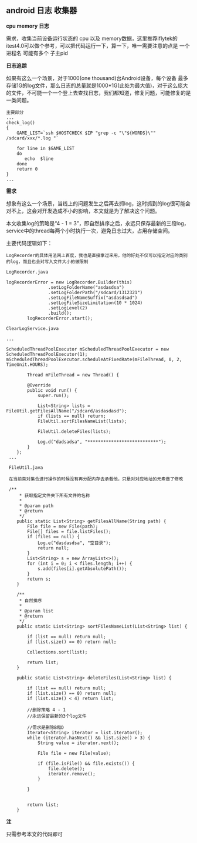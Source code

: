 ## android 日志 收集器

**cpu memory 日志**

需求，收集当前设备运行状态的 cpu 以及 memory数据，这里推荐iflytek的itest4.0可以做个参考，可以把代码运行一下，算一下，唯一需要注意的点是 一个 进程名 可能有多个 子主pid

**日志追踪**

如果有这么一个场景，对于1000(one thousand)台Android设备，每个设备 最多存储1G的log文件，那么日志的总量就是1000*1G(此处为最大值)，对于这么庞大的文件，不可能一个一个登上去查找日志，我们都知道，修复问题，可能修复的是一类问题。

```
主要部分
...
check_log()
{
    GAME_LIST=`ssh $HOSTCHECK $IP "grep -c "\"${WORDS}\"" /sdcard/xxx/*.log "`

    for line in $GAME_LIST
    do
       echo  $line
    done
    return 0
}
...

```

**需求**

想象有这么一个场景，当线上的问题发生之后再去抓log，这时抓到的log很可能会对不上，这会对开发造成不小的影响，本文就是为了解决这个问题。

本文收集log的策略是“4 - 1 = 3”，即自然排序之后，永远只保存最新的三段log，service中的thread每两个小时执行一次，避免日志过大，占用存储空间。

主要代码逻辑如下：

```
LogRecorder的具体用法网上百度，我也是直接拿过来用，他的好处不仅可以指定对应的类别的log，而且也会对写入文件大小的做限制

LogRecorder.java

logRecorderError = new LogRecorder.Builder(this)
                .setLogFolderName("asdasdsa")
                .setLogFolderPath("/sdcard/1312321")
                .setLogFileNameSuffix("asdasdsad")
                .setLogFileSizeLimitation(10 * 1024)
                .setLogLevel(2)
                .build();
        logRecorderError.start();

ClearLogService.java

...

ScheduledThreadPoolExecutor mScheduledThreadPoolExecutor = new ScheduledThreadPoolExecutor(1);
mScheduledThreadPoolExecutor.scheduleAtFixedRate(mFileThread, 0, 2, TimeUnit.HOURS);

        Thread mFileThread = new Thread() {

        @Override
        public void run() {
            super.run();

            List<String> lists = FileUtil.getFilesAllName("/sdcard/asdasdasd");
            if (lists == null) return;
            FileUtil.sortFilesNameList(lists);

            FileUtil.deleteFiles(lists);

            Log.d("dadsadsa", "***************************");
        }
    };
 ...

 FileUtil.java

 在当前类对集合进行操作的时候没有再分配内存去承载他，只是对对应地址的元素做了修改

 /**
     * 获取指定文件夹下所有文件的名称
     *
     * @param path
     * @return
     */
    public static List<String> getFilesAllName(String path) {
        File file = new File(path);
        File[] files = file.listFiles();
        if (files == null) {
            Log.e("dasdasdsa", "空目录");
            return null;
        }
        List<String> s = new ArrayList<>();
        for (int i = 0; i < files.length; i++) {
            s.add(files[i].getAbsolutePath());
        }
        return s;
    }

    /**
     * 自然排序
     *
     * @param list
     * @return
     */
    public static List<String> sortFilesNameList(List<String> list) {

        if (list == null) return null;
        if (list.size() == 0) return null;

        Collections.sort(list);

        return list;
    }

    public static List<String> deleteFiles(List<String> list) {

        if (list == null) return null;
        if (list.size() == 0) return null;
        if (list.size() < 4) return list;

        //删除策略 4 - 1
        //永远保留最新的3个log文件

        //需求是删除B和D
        Iterator<String> iterator = list.iterator();
        while (iterator.hasNext() && list.size() > 3) {
            String value = iterator.next();

            File file = new File(value);

            if (file.isFile() && file.exists()) {
                file.delete();
                iterator.remove();
            }

        }


        return list;
    }
```

**注**

只需参考本文的代码即可
